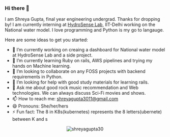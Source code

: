### Hi there 👋

I am Shreya Gupta, final year engineering undergrad. Thanks for dropping by! I am currently interning at [HydroSense Lab](https://github.com/hydrosenselab), IIT-Delhi working on the National water model. I love programming and Python is my go to langauge. 

Here are some ideas to get you started:

- 🔭 I’m currently working on creaing a dashboard for National water model at HydroSense Lab and a side project. 
- 🌱 I’m currently learning Ruby on rails, AWS pipelines and trying my hands on Machine learning. 
- 👯 I’m looking to collaborate on any FOSS projects with backend requirements in Python.
- 🤔 I’m looking for help with good study materials for learning rails. 
- 💬 Ask me about good rock music recommendation and Web technologies. We can always discuss Sci-Fi movies and shows. 
- 📫 How to reach me: shreyagupta3011@gmail.com
- 😄 Pronouns: She/her/hers
- ⚡ Fun fact: The 8 in K8s(kubernetes) represents the 8 letters(ubernete) between K and s

<p align="center"> <img src="https://github-readme-stats.vercel.app/api?username=shreaygupta30&show_icons=true&theme=tokyonight" alt="shreyagupta30" /> </p>
